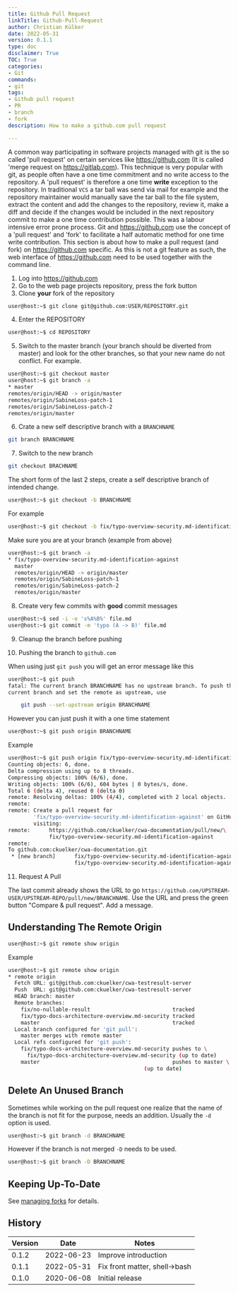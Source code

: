 ```yaml
---
title: Github Pull Request
linkTitle: Github-Pull-Request
author: Christian Külker
date: 2022-05-31
version: 0.1.1
type: doc
disclaimer: True
TOC: True
categories:
- Git
commands:
- git
tags:
- Github pull request
- PR
- branch
- fork
description: How to make a github.com pull request

---
```


A common way participating in software projects managed with git is the so
called 'pull request' on certain services like <https://github.com> (It is
called 'merge request on <https://gitlab.com>). This technique is very popular
with git, as people often have a one time commitment and no write access to the
repository. A 'pull request' is therefore a one time __write__ exception to the
repository. In traditional `VCS` a tar ball was send via mail for example and
the repository maintainer would manually save the tar ball to the file system,
extract the content and add the changes to the repository, review it, make a
diff and decide if the changes would be included in the next repository commit
to make a one time contribution possible. This was a labour intensive error
prone process. Git and <https://github.com> use the concept of a 'pull
request' and 'fork' to facilitate a half automatic method for one time write
contribution. This section is about how to make a pull request (and fork) on
<https://github.com> specific. As this is not a git feature as such, the web
interface of <https://github.com> need to be used together with the command
line.

1. Log into <https://github.com>
2. Go to the web page projects repository, press the fork button
3. Clone **your** fork of the repository

```bash
user@host:~$ git clone git@github.com:USER/REPOSITORY.git
```

4. Enter the REPOSITORY

```bash
user@host:~$ cd REPOSITORY
```

5. Switch to the master branch (your branch should be diverted from master) and
look for the other branches, so that your new name do not conflict. For
example.

```bash
user@host:~$ git checkout master
user@host:~$ git branch -a
* master
remotes/origin/HEAD -> origin/master
remotes/origin/SabineLoss-patch-1
remotes/origin/SabineLoss-patch-2
remotes/origin/master
```

6. Crate a new self descriptive branch with a `BRANCHNAME`

```bash
git branch BRANCHNAME
```

7. Switch to the new branch

```bash
git checkout BRACHNAME
```

The short form of the last 2 steps, create a self descriptive branch of
intended change.

```bash
user@host:~$ git checkout -b BRANCHNAME
```

For example

```bash
user@host:~$ git checkout -b fix/typo-overview-security.md-identification-against
```

Make sure you are at your branch (example from above)

```bash
user@host:~$ git branch -a
* fix/typo-overview-security.md-identification-against
  master
  remotes/origin/HEAD -> origin/master
  remotes/origin/SabineLoss-patch-1
  remotes/origin/SabineLoss-patch-2
  remotes/origin/master
```

8. Create very few commits with **good** commit messages

```bash
user@host:~$ sed -i -e 's%A%B%' file.md
user@host:~$ git commit -m 'typo (A -> B)' file.md
```

9. Cleanup the branch before pushing

10. Pushing the branch to `github.com`

When using just `git push` you will get an error message like this

```bash
user@host:~$ git push
fatal: The current branch BRANCHNAME has no upstream branch. To push the
current branch and set the remote as upstream, use

    git push --set-upstream origin BRANCHNAME
```

However you can just push it with a one time statement

```bash
user@host:~$ git push origin BRANCHNAME
```

Example

```bash
user@host:~$ git push origin fix/typo-overview-security.md-identification-against
Counting objects: 6, done.
Delta compression using up to 8 threads.
Compressing objects: 100% (6/6), done.
Writing objects: 100% (6/6), 604 bytes | 0 bytes/s, done.
Total 6 (delta 4), reused 0 (delta 0)
remote: Resolving deltas: 100% (4/4), completed with 2 local objects.
remote:
remote: Create a pull request for
        'fix/typo-overview-security.md-identification-against' on GitHub by
        visiting:
remote:      https://github.com/ckuelker/cwa-documentation/pull/new/\
             fix/typo-overview-security.md-identification-against
remote:
To github.com:ckuelker/cwa-documentation.git
 * [new branch]      fix/typo-overview-security.md-identification-against -> \
                     fix/typo-overview-security.md-identification-against
```

11. Request A Pull

The last commit already shows the URL to go
`https://github.com/UPSTREAM-USER/UPSTREAM-REPO/pull/new/BRANCHNAME`. Use the
URL and press the green button "Compare & pull request". Add a message.

## Understanding The Remote Origin

```bash
user@host:~$ git remote show origin
```

Example

```bash
user@host:~$ git remote show origin
* remote origin
  Fetch URL: git@github.com:ckuelker/cwa-testresult-server
  Push  URL: git@github.com:ckuelker/cwa-testresult-server
  HEAD branch: master
  Remote branches:
    fix/no-nullable-result                          tracked
    fix/typo-docs-architecture-overview.md-security tracked
    master                                          tracked
  Local branch configured for 'git pull':
    master merges with remote master
  Local refs configured for 'git push':
    fix/typo-docs-architecture-overview.md-security pushes to \
      fix/typo-docs-architecture-overview.md-security (up to date)
    master                                          pushes to master \
                                           (up to date)
```

## Delete An Unused Branch

Sometimes while working on the pull request one realize that the name of the
branch is not fit for the purpose, needs an addition. Usually the `-d` option
is used.

```bash
user@host:~$ git branch -d BRANCHNAME
```

However if the branch is not merged `-D` needs to be used.

```bash
user@host:~$ git branch -D BRANCHNAME
```

## Keeping Up-To-Date

See [managing forks](github-manageing-forks.html) for details.

## History

| Version | Date       | Notes                                                |
| ------- | ---------- | ---------------------------------------------------- |
| 0.1.2   | 2022-06-23 | Improve introduction                                 |
| 0.1.1   | 2022-05-31 | Fix front matter, shell->bash                        |
| 0.1.0   | 2020-06-08 | Initial release                                      |
